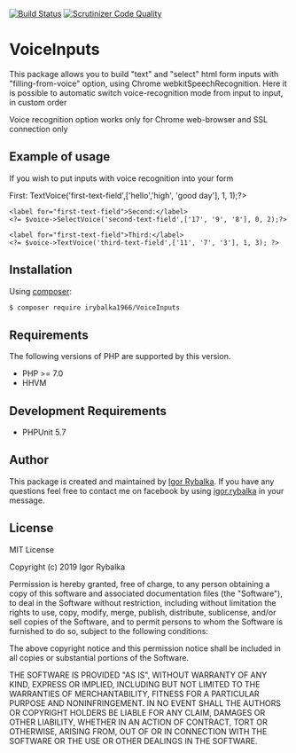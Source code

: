 [![Build Status](https://travis-ci.org/johnnymast/morsecode.svg?branch=master)](https://travis-ci.org/johnnymast/morsecode)
[![Scrutinizer Code Quality](https://scrutinizer-ci.com/g/johnnymast/morsecode/badges/quality-score.png?b=master)](https://scrutinizer-ci.com/g/johnnymast/morsecode/?branch=master)


# VoiceInputs 

This package allows you to build "text" and "select" html form inputs with "filling-from-voice" option, 
using Chrome webkitSpeechRecognition. 
Here it is possible to automatic switch voice-recognition mode from input to input, in custom order 

Voice recognition option works only for Chrome web-browser and SSL connection only


## Example of usage

If you wish to put inputs with voice recognition into your form


<?php
require '...\vendor\autoload.php';
use irybalka1966\VoiceInputs\VoiceInputs;
$voice = new VoiceInputs();
?>
<form>
    <label for="first-text-field">First:</label> 
    <?=$voice->TextVoice('first-text-field',['hello','high', 'good day'], 1, 1);?>

    <label for="first-text-field">Second:</label>
    <?= $voice->SelectVoice('second-text-field',['17', '9', '8'], 0, 2);?>

    <label for="first-text-field">Third:</label>
    <?= $voice->TextVoice('third-text-field',['11', '7', '3'], 1, 3); ?>

</form>
<script src="js/voicerec.js"></script>



## Installation

Using [composer](http://www.getcompser.com):

```bash
$ composer require irybalka1966/VoiceInputs
```

## Requirements

The following versions of PHP are supported by this version.

+ PHP >= 7.0
+ HHVM

## Development Requirements

+ PHPUnit 5.7


## Author

This package is created and maintained by [Igor Rybalka](https://github.com/irybalka1966). If you have any questions feel free to contact me on facebook by using [igor.rybalka](https://www.facebook.com/igor.rybalka) in your message.

 
## License

MIT License

Copyright (c) 2019 Igor Rybalka

Permission is hereby granted, free of charge, to any person obtaining a copy
of this software and associated documentation files (the "Software"), to deal
in the Software without restriction, including without limitation the rights
to use, copy, modify, merge, publish, distribute, sublicense, and/or sell
copies of the Software, and to permit persons to whom the Software is
furnished to do so, subject to the following conditions:

The above copyright notice and this permission notice shall be included in all
copies or substantial portions of the Software.

THE SOFTWARE IS PROVIDED "AS IS", WITHOUT WARRANTY OF ANY KIND, EXPRESS OR
IMPLIED, INCLUDING BUT NOT LIMITED TO THE WARRANTIES OF MERCHANTABILITY,
FITNESS FOR A PARTICULAR PURPOSE AND NONINFRINGEMENT. IN NO EVENT SHALL THE
AUTHORS OR COPYRIGHT HOLDERS BE LIABLE FOR ANY CLAIM, DAMAGES OR OTHER
LIABILITY, WHETHER IN AN ACTION OF CONTRACT, TORT OR OTHERWISE, ARISING FROM,
OUT OF OR IN CONNECTION WITH THE SOFTWARE OR THE USE OR OTHER DEALINGS IN THE
SOFTWARE.
